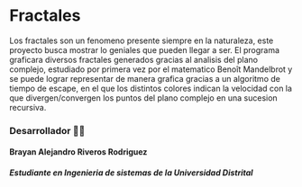 # Fractales

Los fractales son un fenomeno presente siempre en la naturaleza, este proyecto busca mostrar lo geniales que pueden llegar a ser.
El programa graficara diversos fractales generados gracias al analisis del plano complejo, estudiado por primera vez por el matematico Benoît Mandelbrot y se puede lograr representar de manera grafica gracias a un algoritmo de tiempo de escape, en el que los distintos colores indican la velocidad con la que divergen/convergen los puntos del plano complejo en una sucesion recursiva.

### Desarrollador 👨‍💻

#### Brayan Alejandro Riveros Rodriguez 
##### Estudiante en Ingenieria de sistemas de la Universidad Distrital
